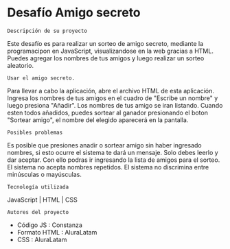 <h1>Desafío Amigo secreto</h1>

	Descripción de su proyecto
 Este desafío es para realizar un sorteo de amigo secreto, mediante la programacipon en JavaScript, visualizandose en la web gracias a HTML.
Puedes agregar los nombres de tus amigos y luego realizar un sorteo aleatorio.

	Usar el amigo secreto.
Para llevar a cabo la aplicación, abre el archivo HTML de esta aplicación. Ingresa los nombres de tus amigos en el cuadro de "Escribe un nombre" y luego presiona "Añadir". Los nombres de tus amigo se iran listando.
Cuando esten todos añadidos, puedes sortear al ganador presionando el boton "Sortear amigo", el nombre del elegido aparecerá en la pantalla.

 	Posibles problemas
 Es posible que presiones anadir o sortear amigo sin haber ingresado nombres, si esto ocurre el sistema te dará un mensaje. Solo debes leerlo y dar aceptar. Con ello podras ir ingresando la lista de amigos para el sorteo.
 El sistema no acepta nombres repetidos.
 El sistema no discrimina entre minúsculas o mayúsculas.

	
	Tecnología utilizada
 JavaScript      |   HTML           |  CSS



	Autores del proyecto
- Código JS : Constanza
- Formato HTML : AluraLatam
- CSS : AluraLatam
 


